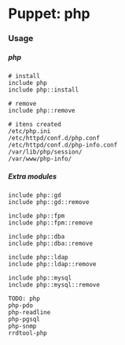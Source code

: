 # Puppet: php


### Usage

##### php

    # install
    include php
    include php::install

    # remove
    include php::remove

    # itens created
    /etc/php.ini
    /etc/httpd/conf.d/php.conf
    /etc/httpd/conf.d/php-info.conf
    /var/lib/php/session/
    /var/www/php-info/


##### Extra modules

    include php::gd
    include php::gd::remove

    include php::fpm
    include php::fpm::remove

    include php::dba
    include php::dba::remove

    include php::ldap
    include php::ldap::remove

    include php::mysql
    include php::mysql::remove

    TODO: php
    php-pdo
    php-readline
    php-pgsql
    php-snmp
    rrdtool-php

